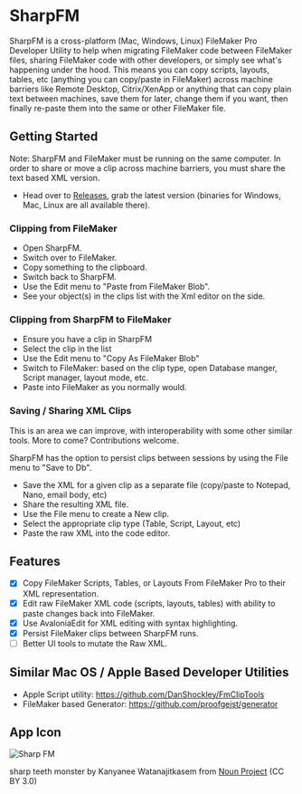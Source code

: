 # SharpFM

SharpFM is a cross-platform (Mac, Windows, Linux) FileMaker Pro Developer Utility to help when migrating FileMaker code between FileMaker files, sharing FileMaker code with other developers, or simply see what's happening under the hood. This means you can copy scripts, layouts, tables, etc (anything you can copy/paste in FileMaker) across machine barriers like Remote Desktop, Citrix/XenApp or anything that can copy plain text between machines, save them for later, change them if you want, then finally re-paste them into the same or other FileMaker file.

## Getting Started

Note: SharpFM and FileMaker must be running on the same computer. In order to share or move a clip across machine barriers, you must share the text based XML version.

- Head over to [Releases](https://github.com/fuzzzerd/SharpFM/releases), grab the latest version (binaries for Windows, Mac, Linux are all available there).

### Clipping from FileMaker

- Open SharpFM.
- Switch over to FileMaker.
- Copy something to the clipboard.
- Switch back to SharpFM.
- Use the Edit menu to "Paste from FileMaker Blob".
- See your object(s) in the clips list with the Xml editor on the side.

### Clipping from SharpFM to FileMaker

- Ensure you have a clip in SharpFM
- Select the clip in the list
- Use the Edit menu to "Copy As FileMaker Blob"
- Switch to FileMaker: based on the clip type, open Database manger, Script manager, layout mode, etc.
- Paste into FileMaker as you normally would.

### Saving / Sharing XML Clips

This is an area we can improve, with interoperability with some other similar tools. More to come? Contributions welcome.

SharpFM has the option to persist clips between sessions by using the File menu to "Save to Db".

- Save the XML for a given clip as a separate file (copy/paste to Notepad, Nano, email body, etc)
- Share the resulting XML file.
- Use the File menu to create a New clip.
- Select the appropriate clip type (Table, Script, Layout, etc)
- Paste the raw XML into the code editor.

## Features

- [x] Copy FileMaker Scripts, Tables, or Layouts From FileMaker Pro to their XML representation.
- [x] Edit raw FileMaker XML code (scripts, layouts, tables) with ability to paste changes back into FileMaker.
- [x] Use AvaloniaEdit for XML editing with syntax highlighting.
- [x] Persist FileMaker clips between SharpFM runs.
- [ ] Better UI tools to mutate the Raw XML.

## Similar Mac OS / Apple Based Developer Utilities

- Apple Script utility: https://github.com/DanShockley/FmClipTools
- FileMaker based Generator: https://github.com/proofgeist/generator

## App Icon

![Sharp FM](SharpFM/Assets/noun-sharp-teeth-monster-4226695.small.png)

sharp teeth monster by Kanyanee Watanajitkasem from [Noun Project](https://thenounproject.com/browse/icons/term/sharp-teeth-monster/) (CC BY 3.0)

